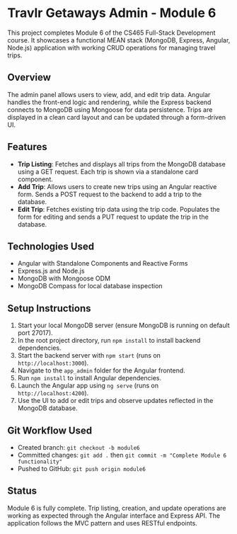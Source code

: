 # Travlr Getaways Admin - Module 6

This project completes Module 6 of the CS465 Full-Stack Development course. It showcases a functional MEAN stack (MongoDB, Express, Angular, Node.js) application with working CRUD operations for managing travel trips.

## Overview

The admin panel allows users to view, add, and edit trip data. Angular handles the front-end logic and rendering, while the Express backend connects to MongoDB using Mongoose for data persistence. Trips are displayed in a clean card layout and can be updated through a form-driven UI.

## Features

- **Trip Listing**: Fetches and displays all trips from the MongoDB database using a GET request. Each trip is shown via a standalone card component.
- **Add Trip**: Allows users to create new trips using an Angular reactive form. Sends a POST request to the backend to add a trip to the database.
- **Edit Trip**: Fetches existing trip data using the trip code. Populates the form for editing and sends a PUT request to update the trip in the database.

## Technologies Used

- Angular with Standalone Components and Reactive Forms
- Express.js and Node.js
- MongoDB with Mongoose ODM
- MongoDB Compass for local database inspection

## Setup Instructions

1. Start your local MongoDB server (ensure MongoDB is running on default port 27017).
2. In the root project directory, run `npm install` to install backend dependencies.
3. Start the backend server with `npm start` (runs on `http://localhost:3000`).
4. Navigate to the `app_admin` folder for the Angular frontend.
5. Run `npm install` to install Angular dependencies.
6. Launch the Angular app using `ng serve` (runs on `http://localhost:4200`).
7. Use the UI to add or edit trips and observe updates reflected in the MongoDB database.

## Git Workflow Used

- Created branch: `git checkout -b module6`
- Committed changes: `git add .` then `git commit -m "Complete Module 6 functionality"`
- Pushed to GitHub: `git push origin module6`

## Status

Module 6 is fully complete. Trip listing, creation, and update operations are working as expected through the Angular interface and Express API. The application follows the MVC pattern and uses RESTful endpoints.
